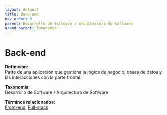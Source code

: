 ```yaml
---
layout: default
title: Back-end
nav_order: 9
parent: Desarrollo de Software / Arquitectura de Software
grand_parent: Taxonomía
---
```


# Back-end

**Definición:**  
Parte de una aplicación que gestiona la lógica de negocio, bases de datos y las interacciones con la parte frontal.

**Taxonomía:**  
Desarrollo de Software / Arquitectura de Software

**Términos relacionados:**  
[Front-end](https://maleniski.github.io/diccionario-angl-tec-mx/docs/taxonomia/desarrollo--de--software--/--arquitectura--de--software/front-end.html), [Full-stack](https://maleniski.github.io/diccionario-angl-tec-mx/docs/taxonomia/desarrollo--de--software--/--arquitectura--de--software/full-stack.html)

